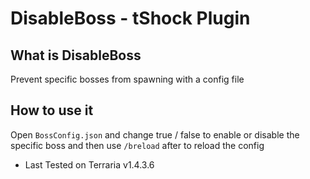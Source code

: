 # DisableBoss - tShock Plugin

## What is DisableBoss
Prevent specific bosses from spawning with a config file

## How to use it
Open ` BossConfig.json ` and change true / false to enable or disable the specific boss and then use ` /breload ` after to reload the config

- Last Tested on Terraria v1.4.3.6
